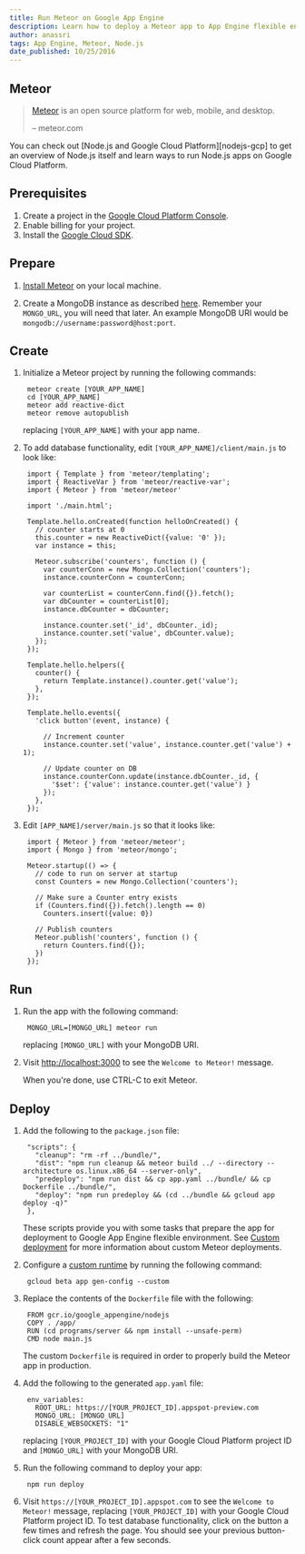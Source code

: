 ```yaml
---
title: Run Meteor on Google App Engine
description: Learn how to deploy a Meteor app to App Engine flexible environment.
author: anassri
tags: App Engine, Meteor, Node.js
date_published: 10/25/2016
---
```

## Meteor

> [Meteor](https://meteor.com) is an open source platform for web, mobile, and
> desktop.
>
> – meteor.com

You can check out [Node.js and Google Cloud Platform][nodejs-gcp] to get an
overview of Node.js itself and learn ways to run Node.js apps on Google Cloud
Platform.

## Prerequisites

1. Create a project in the [Google Cloud Platform Console](https://console.cloud.google.com/).
1. Enable billing for your project.
1. Install the [Google Cloud SDK](https://cloud.google.com/sdk/).

## Prepare

1. [Install Meteor](https://meteor.com/install) on your local machine.

1. Create a MongoDB instance as described [here][deploy-mongodb]. Remember your
`MONGO_URL`, you will need that later. An example MongoDB URI would be
`mongodb://username:password@host:port`.

## Create

1. Initialize a Meteor project by running the following commands:

        meteor create [YOUR_APP_NAME]
        cd [YOUR_APP_NAME]
        meteor add reactive-dict
        meteor remove autopublish

    replacing `[YOUR_APP_NAME]` with your app name.

1. To add database functionality, edit `[YOUR_APP_NAME]/client/main.js` to look
like:

        import { Template } from 'meteor/templating';
        import { ReactiveVar } from 'meteor/reactive-var';
        import { Meteor } from 'meteor/meteor'

        import './main.html';

        Template.hello.onCreated(function helloOnCreated() {
          // counter starts at 0
          this.counter = new ReactiveDict({value: '0' });
          var instance = this;

          Meteor.subscribe('counters', function () {
            var counterConn = new Mongo.Collection('counters');
            instance.counterConn = counterConn;

            var counterList = counterConn.find({}).fetch();
            var dbCounter = counterList[0];
            instance.dbCounter = dbCounter;

            instance.counter.set('_id', dbCounter._id);
            instance.counter.set('value', dbCounter.value);
          });
        });

        Template.hello.helpers({
          counter() {
            return Template.instance().counter.get('value');
          },
        });

        Template.hello.events({
          'click button'(event, instance) {

            // Increment counter
            instance.counter.set('value', instance.counter.get('value') + 1);

            // Update counter on DB
            instance.counterConn.update(instance.dbCounter._id, {
              '$set': {'value': instance.counter.get('value') }
            });
          },
        });

1. Edit `[APP_NAME]/server/main.js` so that it looks like:

        import { Meteor } from 'meteor/meteor';
        import { Mongo } from 'meteor/mongo';

        Meteor.startup(() => {
          // code to run on server at startup
          const Counters = new Mongo.Collection('counters');

          // Make sure a Counter entry exists
          if (Counters.find({}).fetch().length == 0)
            Counters.insert({value: 0})

          // Publish counters
          Meteor.publish('counters', function () {
            return Counters.find({});
          })
        });

## Run

1. Run the app with the following command:

        MONGO_URL=[MONGO_URL] meteor run

    replacing `[MONGO_URL]` with your MongoDB URI.

1. Visit [http://localhost:3000](http://localhost:3000) to see the
`Welcome to Meteor!` message.

    When you're done, use CTRL-C to exit Meteor.

## Deploy

1. Add the following to the `package.json` file:

        "scripts": {
          "cleanup": "rm -rf ../bundle/",
          "dist": "npm run cleanup && meteor build ../ --directory --architecture os.linux.x86_64 --server-only",
          "predeploy": "npm run dist && cp app.yaml ../bundle/ && cp Dockerfile ../bundle/",
          "deploy": "npm run predeploy && (cd ../bundle && gcloud app deploy -q)"
        },

    These scripts provide you with some tasks that prepare the app for
    deployment to Google App Engine flexible environment. See
    [Custom deployment][custom] for more information about custom Meteor
    deployments.

1. Configure a [custom runtime](/appengine/docs/flexible/custom-runtimes/) by
running the following command:

        gcloud beta app gen-config --custom

1. Replace the contents of the `Dockerfile` file with the following:

        FROM gcr.io/google_appengine/nodejs
        COPY . /app/
        RUN (cd programs/server && npm install --unsafe-perm)
        CMD node main.js

    The custom `Dockerfile` is required in order to properly build the Meteor
    app in production.

1. Add the following to the generated `app.yaml` file:

        env_variables:
          ROOT_URL: https://[YOUR_PROJECT_ID].appspot-preview.com
          MONGO_URL: [MONGO_URL]
          DISABLE_WEBSOCKETS: "1"

    replacing `[YOUR_PROJECT_ID]` with your Google Cloud Platform project ID and
    `[MONGO_URL]` with your MongoDB URI.

1. Run the following command to deploy your app:

        npm run deploy

1. Visit `https://[YOUR_PROJECT_ID].appspot.com` to see the `Welcome to Meteor!`
message, replacing `[YOUR_PROJECT_ID]` with your Google Cloud Platform project
ID. To test database functionality, click on the button a few times and refresh
the page. You should see your previous button-click count appear after a few
seconds.

[deploy-mongodb]: https://cloud.google.com/nodejs/getting-started/deploy-mongodb
[custom]: https://guide.meteor.com/deployment.html#custom-deployment
